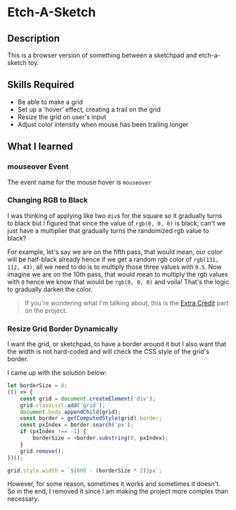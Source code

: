 # Etch-A-Sketch
## Description

This is a browser version of something between a sketchpad and etch-a-sketch toy.

## Skills Required

- Be able to make a grid
- Set up a 'hover' effect, creating a trail on the grid
- Resize the grid on user's input
- Adjust color intensity when mouse has been trailing longer

## What I learned
### mouseover Event
The event name for the mouse hover is `mouseover`

### Changing RGB to Black
I was thinking of applying like two `div`s for the square so it gradually turns to black but I figured that since the value of `rgb(0, 0, 0)` is black, can't we just have a multiplier that gradually turns the randomized rgb value to black?

For example, let's say we are on the fifth pass, that would mean, our color will be half-black already hence if we get a random rgb color of `rgb(131, 112, 43)`, all we need to do is to multiply those three values with `0.5`. Now imagine we are on the 10th pass, that would mean to multiply the rgb values with `0` hence we know that would be `rgb(0, 0, 0)` and voila! That's the logic to gradually darken the color.

> If you're wondering what I'm talking about, this is the [Extra Credit](https://www.theodinproject.com/lessons/foundations-etch-a-sketch#extra-credit) part on the project.

### Resize Grid Border Dynamically
I want the grid, or sketchpad, to have a border around it but I also want that the width is not hard-coded and will check the CSS style of the grid's border.

I came up with the solution below:

```js
let borderSize = 0;
(() => {
    const grid = document.createElement('div');
    grid.classList.add('grid');
    document.body.appendChild(grid);
    const border = getComputedStyle(grid).border;
    const pxIndex = border.search('px');
    if (pxIndex !== -1) {
        borderSize = +border.substring(0, pxIndex);
    }
    grid.remove();
})();

grid.style.width = `${600 - (borderSize * 2)}px`;
```

However, for some reason, sometimes it works and sometimes it doesn't.\
So in the end, I removed it since I am making the project more complex than necessary.